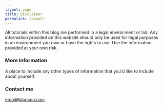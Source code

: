 ```yaml
---
layout: page
title: Disclaimer
permalink: /about/
---
```

All tutorials within this blog are performed in a legal environment or lab. Any information provided on this website should only be used for legal purposes in an environment you own or have the rights to use. Use the information provided at  your own risk. 

### More Information

A place to include any other types of information that you'd like to include about yourself.

### Contact me

[email@domain.com](mailto:email@domain.com)
